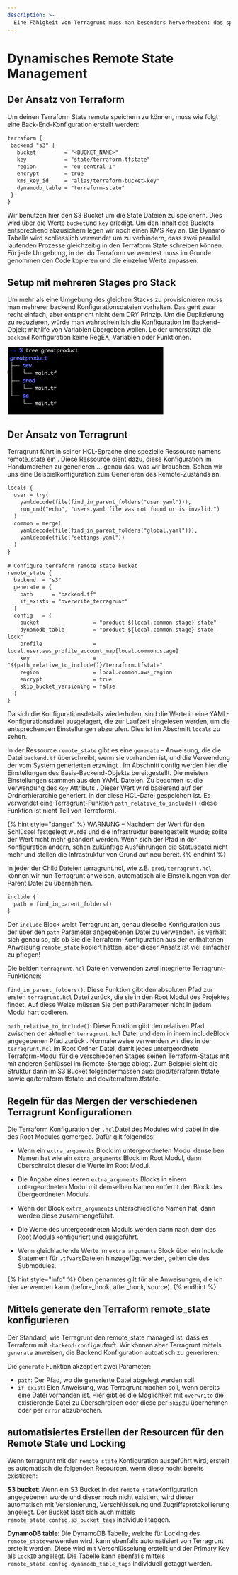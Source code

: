 ```yaml
---
description: >-
  Eine Fähigkeit von Terragrunt muss man besonders hervorheoben: das spontane Generieren von Remote-States.
---
```


# Dynamisches Remote State Management

## Der Ansatz von Terraform
Um deinen Terraform State remote speichern zu können, muss wie folgt eine Back-End-Konfiguration erstellt werden:

```
terraform {
 backend "s3" {
   bucket         = "<BUCKET_NAME>"
   key            = "state/terraform.tfstate"
   region         = "eu-central-1"
   encrypt        = true
   kms_key_id     = "alias/terraform-bucket-key"
   dynamodb_table = "terraform-state"
 }
}
```

Wir benutzen hier den S3 Bucket um die State Dateien zu speichern. Dies wird über die Werte `bucket`und `key` erledigt. Um den Inhalt des Buckets entsprechend abzusichern legen wir noch einen KMS Key an. Die Dynamo Tabelle wird schliesslich verwendet um zu verhindern, dass zwei parallel laufenden Prozesse gleichzeitig in den Terraform State schreiben können. Für jede Umgebung, in der du Terraform verwendest muss im Grunde genommen den Code kopieren und die einzelne Werte anpassen.

## Setup mit mehreren Stages pro Stack
Um mehr als eine Umgebung des gleichen Stacks zu provisionieren muss man mehrerer backend Konfigurationsdateien vorhalten. Das geht zwar recht einfach, aber entspricht nicht dem DRY Prinzip. Um die Duplizierung zu reduzieren, würde man wahrscheinlich die Konfiguration im Backend- Objekt mithilfe von Variablen übergeben wollen.  Leider unterstützt die `backend` Konfiguration keine RegEX, Variablen oder Funktionen.

![Terragrunt Multi Stage](/img/terragrunt_multi_stage.png "Terragrunt Multi Stage Setup")



## Der Ansatz von Terragrunt
Terragrunt führt in seiner HCL-Sprache eine spezielle Ressource namens remote_state ein . Diese Ressource dient dazu, diese Konfiguration im Handumdrehen zu generieren ... genau das, was wir brauchen. Sehen wir uns eine Beispielkonfiguration zum Generieren des Remote-Zustands an.


```
locals {
  user = try(
    yamldecode(file(find_in_parent_folders("user.yaml"))),
    run_cmd("echo", "users.yaml file was not found or is invalid.")
  )
  common = merge(
    yamldecode(file(find_in_parent_folders("global.yaml"))),
    yamldecode(file("settings.yaml"))
  )
}

# Configure terraform remote state bucket
remote_state {
  backend  = "s3"
  generate = {
    path      = "backend.tf"
    if_exists = "overwrite_terragrunt"
  }
  config   = {
    bucket                 = "product-${local.common.stage}-state"
    dynamodb_table         = "product-${local.common.stage}-state-lock"
    profile                = local.user.aws_profile_account_map[local.common.stage]
    key                    = "${path_relative_to_include()}/terraform.tfstate"
    region                 = local.common.aws_region
    encrypt                = true
    skip_bucket_versioning = false
  }
}
```

Da sich die Konfigurationsdetails wiederholen, sind die Werte in eine YAML-Konfigurationsdatei ausgelagert, die zur Laufzeit eingelesen werden, um die entsprechenden Einstellungen abzurufen. Dies ist im Abschnitt `locals` zu sehen.

In der Ressource `remote_state` gibt es eine `generate` - Anweisung, die die Datei `backend.tf` überschreibt, wenn sie vorhanden ist, und die Verwendung der vom System generierten erzwingt . Im Abschnitt config werden hier die Einstellungen des Basis-Backend-Objekts bereitgestellt. Die meisten Einstellungen stammen aus den YAML Dateien. Zu beachten ist die Verwendung des `Key` Attributs . Dieser Wert wird basierend auf der Ordnerhierarchie generiert, in der diese HCL-Datei gespeichert ist. Es verwendet eine Terragrunt-Funktion `path_relative_to_include()` (diese Funktion ist nicht Teil von Terraform).

{% hint style="danger" %}
WARNUNG – Nachdem der Wert für den Schlüssel festgelegt wurde und die Infrastruktur bereitgestellt wurde; sollte der Wert nicht mehr geändert werden. Wenn sich der Pfad in der Konfiguration ändern, sehen zukünftige Ausführungen die Statusdatei nicht mehr und stellen die Infrastruktur von Grund auf neu bereit.
{% endhint %}

In jeder der Child Dateien terragrunt.hcl, wie z.B. `prod/terragrunt.hcl` können  wir nun Terragrunt anweisen, automatisch alle Einstellungen von der Parent Datei zu übernehmen.


```
include {
  path = find_in_parent_folders()
}
```

Der `include` Block weist Terragrunt an, genau dieselbe Konfiguration aus der über den `path` Parameter angegebenen Datei zu verwenden. Es verhält sich genau so, als ob Sie die Terraform-Konfiguration aus der enthaltenen Anweisung `remote_state` kopiert hätten, aber dieser Ansatz ist viel einfacher zu pflegen!

Die beiden `terragrunt.hcl` Dateien verwenden zwei integrierte Terragrunt-Funktionen:

`find_in_parent_folders()`: Diese Funktion gibt den absoluten Pfad zur ersten `terragrunt.hcl` Datei zurück, die sie in den Root Modul des Projektes findet. Auf diese Weise müssen Sie den pathParameter nicht in jedem Modul hart codieren.

`path_relative_to_include()`: Diese Funktion gibt den relativen Pfad zwischen der aktuellen `terragrunt.hcl` Datei und dem in ihrem includeBlock angegebenen Pfad zurück . Normalerweise verwenden wir dies in der `terragrunt.hcl` im Root Ordner Datei, damit jedes untergeordnete Terraform-Modul für die verschiedenen Stages seinen Terraform-Status mit mit anderen Schlüssel im Remote-Storage ablegt. Zum Beispiel sieht die Struktur dann im S3 Bucket folgendermassen aus: prod/terraform.tfstate sowie qa/terraform.tfstate und dev/terraform.tfstate.


## Regeln für das Mergen der verschiedenen Terragrunt Konfigurationen

Die Terraform Konfiguration der `.hcl`Datei des Modules wird dabei in die des Root Modules gemerged. Dafür gilt folgendes:

* Wenn ein `extra_arguments` Block im untergeordneten Modul denselben Namen hat wie ein `extra_arguments` Block im Root Modul, dann überschreibt dieser die Werte im Root Modul.

* Die Angabe eines leeren `extra_arguments` Blocks in einem untergeordneten Modul mit demselben Namen entfernt den Block des übergeordneten Moduls.

* Wenn der Block `extra_arguments` unterschiedliche Namen hat, dann werden diese zusammengeführt.

* Die Werte des untergeordneten Moduls werden dann nach dem des Root Moduls konfiguriert und ausgeführt.

* Wenn gleichlautende Werte im `extra_arguments` Block über ein Include Statement für `.tfvars`Dateien hinzugefügt werden, gelten die des Submodules.

{% hint style="info" %}
Oben genanntes gilt für alle Anweisungen, die ich hier verwenden kann (before_hook, after_hook, source).
{% endhint %}

## Mittels generate den Terraform remote_state konfigurieren
Der Standard, wie Terragrunt den remote_state managed ist, dass es Terraform mit `-backend-config`aufruft. Wir können aber Terragrunt mittels `generate` anweisen, die Backend Konfiguration autoatisch zu generieren.

Die `generate` Funktion akzeptiert zwei Parameter:

* `path`: Der Pfad, wo die generierte Datei abgelegt werden soll.
*  `if_exist`: Eien Anweisung, was Terragrunt machen soll, wenn bereits eine Datei vorhanden ist. Hier gibt es die Möglichkeit mit  `overwrite` die existierende Datei zu überschreiben oder diese per `skip`zu übernehmen oder per `error` abzubrechen.

## automatisiertes Erstellen der Resourcen für den Remote State und Locking
Wenn terragrunt mit der `remote_state` Konfiguration ausgeführt wird, erstellt es automatisch die folgenden Resourcen, wenn diese nocht bereits existieren:

**S3 bucket**: Wenn ein S3 Bucket in der `remote_state`Konfiguration angegebenen wurde und dieser noch nicht existiert, wird dieser automatisch mit Versionierung, Verschlüsselung und Zugriffsprotokollierung angelegt. Der Bucket lässt sich auch mittels `remote_state.config.s3_bucket_tags` individuell taggen.

**DynamoDB table**: Die DynamoDB Tabelle, welche für Locking des `remote_state`verwenden wird, kann ebenfalls automatisiert von Terragrunt erstellt werden. Diese wird mit Verschlüsselung erstellt und der Primary Key als `LockID` angelegt. Die Tabelle kann ebenfalls mittels `remote_state.config.dynamodb_table_tags` individuell getaggt werden.
